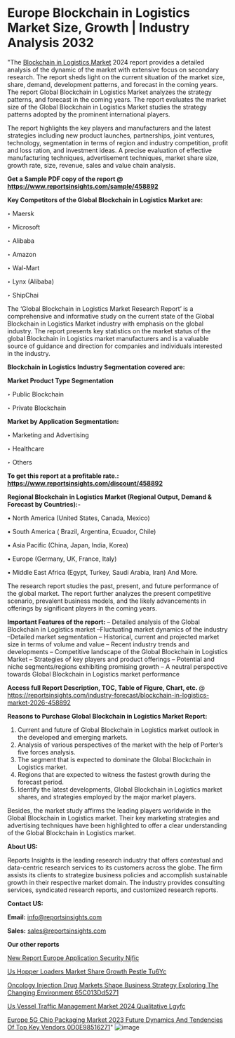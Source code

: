 # Europe Blockchain in Logistics Market Size, Growth | Industry Analysis 2032

"The <a href=https://www.reportsinsights.com/sample/458892>Blockchain in Logistics Market</a> 2024 report provides a detailed analysis of the dynamic of the market with extensive focus on secondary research. The report sheds light on the current situation of the market size, share, demand, development patterns, and forecast in the coming years. The report Global Blockchain in Logistics Market analyzes the strategy patterns, and forecast in the coming years. The report evaluates the market size of the Global Blockchain in Logistics Market studies the strategy patterns adopted by the prominent international players.

The report highlights the key players and manufacturers and the latest strategies including new product launches, partnerships, joint ventures, technology, segmentation in terms of region and industry competition, profit and loss ration, and investment ideas. A precise evaluation of effective manufacturing techniques, advertisement techniques, market share size, growth rate, size, revenue, sales and value chain analysis.

<strong>Get a Sample PDF copy of the report @ <a href=https://www.reportsinsights.com/sample/458892 style=color:#0000ff;>https://www.reportsinsights.com/sample/458892</a></strong>

<strong>Key Competitors of the Global Blockchain in Logistics Market are:</strong>

‣ Maersk

‣ Microsoft

‣ Alibaba

‣ Amazon

‣ Wal-Mart

‣ Lynx (Alibaba)

‣ ShipChai

The ‘Global Blockchain in Logistics Market Research Report’ is a comprehensive and informative study on the current state of the Global Blockchain in Logistics Market industry with emphasis on the global industry. The report presents key statistics on the market status of the global Blockchain in Logistics market manufacturers and is a valuable source of guidance and direction for companies and individuals interested in the industry.

<strong>Blockchain in Logistics Industry Segmentation covered are:</strong>

<strong>Market Product Type Segmentation</strong>

‣ Public Blockchain

‣ Private Blockchain

<strong>Market by Application Segmentation:</strong>

‣ Marketing and Advertising

‣ Healthcare

‣ Others

<strong>To get this report at a profitable rate.: <a href=https://www.reportsinsights.com/discount/458892 style=color:#0000ff;>https://www.reportsinsights.com/discount/458892</a></strong>

<strong>Regional Blockchain in Logistics Market (Regional Output, Demand &amp; Forecast by Countries):-</strong>

• North America (United States, Canada, Mexico)

• South America ( Brazil, Argentina, Ecuador, Chile)

• Asia Pacific (China, Japan, India, Korea)

• Europe (Germany, UK, France, Italy)

• Middle East Africa (Egypt, Turkey, Saudi Arabia, Iran) And More.

The research report studies the past, present, and future performance of the global market. The report further analyzes the present competitive scenario, prevalent business models, and the likely advancements in offerings by significant players in the coming years.

<strong>Important Features of the report:</strong>
– Detailed analysis of the Global Blockchain in Logistics market
–Fluctuating market dynamics of the industry
–Detailed market segmentation
– Historical, current and projected market size in terms of volume and value
– Recent industry trends and developments
– Competitive landscape of the Global Blockchain in Logistics Market
– Strategies of key players and product offerings
– Potential and niche segments/regions exhibiting promising growth
– A neutral perspective towards Global Blockchain in Logistics market performance

<strong>Access full Report Description, TOC, Table of Figure, Chart, etc. </strong>@   <a href=https://reportsinsights.com/industry-forecast/blockchain-in-logistics-market-2026-458892 style=color:#0000ff;>https://reportsinsights.com/industry-forecast/blockchain-in-logistics-market-2026-458892</a>

<strong>Reasons to Purchase Global Blockchain in Logistics Market Report:</strong>
1. Current and future of Global Blockchain in Logistics market outlook in the developed and emerging markets.
2. Analysis of various perspectives of the market with the help of Porter’s five forces analysis.
3. The segment that is expected to dominate the Global Blockchain in Logistics market.
4. Regions that are expected to witness the fastest growth during the forecast period.
5. Identify the latest developments, Global Blockchain in Logistics market shares, and strategies employed by the major market players.

Besides, the market study affirms the leading players worldwide in the Global Blockchain in Logistics market. Their key marketing strategies and advertising techniques have been highlighted to offer a clear understanding of the Global Blockchain in Logistics market.

<strong><strong>About US</strong>:</strong>

Reports Insights is the leading research industry that offers contextual and data-centric research services to its customers across the globe. The firm assists its clients to strategize business policies and accomplish sustainable growth in their respective market domain. The industry provides consulting services, syndicated research reports, and customized research reports.

<strong>Contact US:</strong>

<p class=><b>Email:</b> <a href=mailto:info@reportsinsights.com>info@reportsinsights.com</a></p>
<p class=><b>Sales:</b> <a href=mailto:sales@reportsinsights.com>sales@reportsinsights.com</a></p>

<strong>Our other reports</strong>

<a href=https://www.linkedin.com/pulse/new-report-europe-application-security-njfic/>New Report Europe Application Security Njfic</a>

<a href=https://www.linkedin.com/pulse/us-hopper-loaders-market-share-growth-pestle-tu6yc/>Us Hopper Loaders Market Share Growth Pestle Tu6Yc</a>

<a href=https://medium.com/@jadhaosuchit578/oncology-injection-drug-markets-shape-business-strategy-exploring-the-changing-environment-65c013dd5271>Oncology Injection Drug Markets Shape Business Strategy Exploring The Changing Environment 65C013Dd5271</a>

<a href=https://www.linkedin.com/pulse/us-vessel-traffic-management-market-2024-qualitative-lgyfc/>Us Vessel Traffic Management Market 2024 Qualitative Lgyfc</a>

<a href=https://medium.com/@g65914336/europe-5g-chip-packaging-market-2023-future-dynamics-and-tendencies-of-top-key-vendors-0d0e98516271>Europe 5G Chip Packaging Market 2023 Future Dynamics And Tendencies Of Top Key Vendors 0D0E98516271</a>"
![image](https://github.com/aakesh123242/RIMarket/assets/158431203/4dc9f223-29cb-4f76-8437-082e2b67d835)
